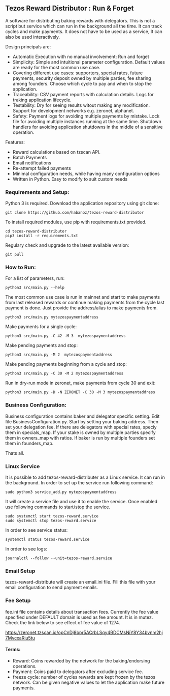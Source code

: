 ## Tezos Reward Distributor : Run & Forget

A software for distributing baking rewards with delegators. This is not a script but service which can run in the background all the time. It can track cycles and make payments. It does not have to be used as a service, It can also be used interactively. 

Design principals are: 

- Automatic Execution with no manual involvement: Run and forget
- Simplicity: Simple and intuitional parameter configuration. Default values are ready for the most common use case. 
- Covering different use cases: supporters, special rates, future payments, security deposit owned by multiple parties, fee sharing among founders. Choose which cycle to pay and when to stop the application.
- Traceability: CSV payment reports with calculation details. Logs for traking application lifecycle.
- Testability: Dry for seeing results witout making any modification. Support for development networks e.g. zeronet, alphanet.
- Safety: Payment logs for avoiding multiple payments by mistake. Lock file for avoiding multiple instances running at the same time. Shutdown handlers for avoiding application shutdowns in the middle of a sensitive operation. 

Features:
- Reward calculations based on tzscan API.
- Batch Payments
- Email notifications
- Re-attempt failed payments
- Minimal configuration needs, while having many configuration options
- Written in Python. Easy to modify to suit custom needs


### Requirements and Setup:

Python 3 is required. Download the application repository using git clone:

```
git clone https://github.com/habanoz/tezos-reward-distributor
```

To install required modules, use pip with requirements.txt provided.

```
cd tezos-reward-distributor
pip3 install -r requirements.txt
```

Regulary check and upgrade to the latest available version:

```
git pull
```

### How to Run:

For a list of parameters, run:

```
python3 src/main.py --help
```

The most common use case is run in mainnet and start to make payments from last released rewards or continue making payments from the cycle last payment is done. Just provide the address/alias to make payments from. 

```
python3 src/main.py mytezospaymentaddress
```

Make payments for a single cycle:

```
python3 src/main.py -C 42 -M 3  mytezospaymentaddress
```

Make pending payments and stop:

```
python3 src/main.py -M 2  mytezospaymentaddress
```

Make pending payments beginning from a cycle and stop:

```
python3 src/main.py -C 30 -M 2 mytezospaymentaddress
```

Run in dry-run mode in zeronet, make payments from cycle 30 and exit:

```
python3 src/main.py -D -N ZERONET -C 30 -M 3 mytezospaymentaddress
```

### Business Configuration:

Business configuration contains baker and delegator specific setting. Edit file BusinessConfiguration.py. Start by setting your baking address. Then set your delegation fee. If there are delegators with special rates, speciy them in specials_map. If your stake is owned by multiple parties specify them in owners_map with ratios. If baker is run by multiple founders set them in founders_map.

Thats all.


### Linux Service

It is possible to add tezos-reward-distributer as a Linux service. It can run in the background. In order to set up the service run following command:

```
sudo python3 service_add.py mytezospaymentaddress
```

It will create a service file and use it to enable the service. Once enabled use following commands to start/stop the service.

```
sudo systemctl start tezos-reward.service
sudo systemctl stop tezos-reward.service
```

In order to see service status:

```
systemctl status tezos-reward.service
```

In order to see logs:

```
journalctl --follow --unit=tezos-reward.service
```

### Email Setup

tezos-reward-distribute will create an email.ini file. Fill this file with your email configuration to send payment emails.

### Fee Setup

fee.ini file contains details about transaction fees. Currently the fee value specified under DEFAULT domain is used as fee amount. It is in mutez. Check the link below to see effect of fee value of 1274.

https://zeronet.tzscan.io/opCnDj8bpr5ACrbLSqy4BDCMsNiY8Y34bvnm2hj7MvcxaRiu5tu

#### Terms:

- Reward: Coins rewarded by the network for the baking/endorsing operations.
- Payment: Coins paid to delegators after excluding service fee.
- freeze cycle: number of cycles rewards are kept frozen by the tezos network. Can be given negative values to let the application make future payments.
